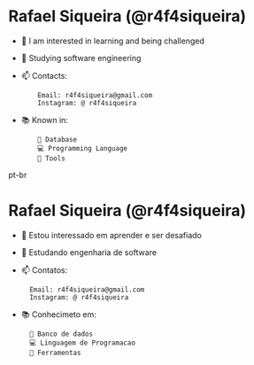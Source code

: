 # Rafael Siqueira (@r4f4siqueira)
- 👀 I am interested in learning and being challenged
- 🌱 Studying software engineering
- 📫 Contacts:

          Email: r4f4siqueira@gmail.com
          Instagram: @ r4f4siqueira
- 📚 Known in:
        
          🧱 Database
          💻 Programming Language
          🔧 Tools


pt-br
# Rafael Siqueira (@r4f4siqueira)
- 👀 Estou interessado em aprender e ser desafiado
- 🌱 Estudando engenharia de software
- 📫 Contatos:

        Email: r4f4siqueira@gmail.com
        Instagram: @ r4f4siqueira

- 📚 Conhecimeto em:

        🧱 Banco de dados
        💻 Linguagem de Programacao
        🔧 Ferramentas




<!---
r4f4siqueira/r4f4siqueira is a ✨ special ✨ repository because its `README.md` (this file) appears on your GitHub profile.
You can click the Preview link to take a look at your changes.
--->

